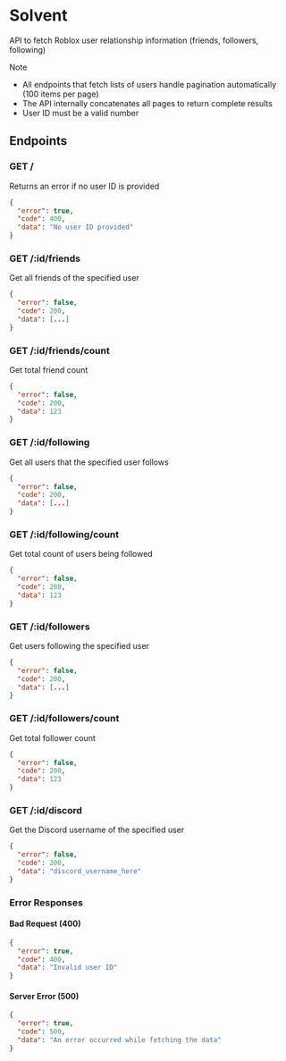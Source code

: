 # **Solvent**

API to fetch Roblox user relationship information (friends, followers, following)

> [!NOTE]
>
> - All endpoints that fetch lists of users handle pagination automatically (100 items per page)
> - The API internally concatenates all pages to return complete results
> - User ID must be a valid number

## **Endpoints**

### **GET /**

Returns an error if no user ID is provided

```json
{
  "error": true,
  "code": 400,
  "data": "No user ID provided"
}
```

### **GET /:id/friends**

Get all friends of the specified user

```json
{
  "error": false,
  "code": 200,
  "data": [...]
}
```

### **GET /:id/friends/count**

Get total friend count

```json
{
  "error": false,
  "code": 200,
  "data": 123
}
```

### **GET /:id/following**

Get all users that the specified user follows

```json
{
  "error": false,
  "code": 200,
  "data": [...]
}
```

### **GET /:id/following/count**

Get total count of users being followed

```json
{
  "error": false,
  "code": 200,
  "data": 123
}
```

### **GET /:id/followers**

Get users following the specified user

```json
{
  "error": false,
  "code": 200,
  "data": [...]
}
```

### **GET /:id/followers/count**

Get total follower count

```json
{
  "error": false,
  "code": 200,
  "data": 123
}
```

### **GET /:id/discord**

Get the Discord username of the specified user

```json
{
  "error": false,
  "code": 200,
  "data": "discord_username_here"
}
```

### **Error Responses**

#### Bad Request (400)

```json
{
  "error": true,
  "code": 400,
  "data": "Invalid user ID"
}
```

#### Server Error (500)

```json
{
  "error": true,
  "code": 500,
  "data": "An error occurred while fetching the data"
}
```
